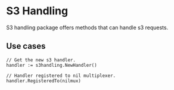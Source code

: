 # S3 Handling

S3 handling package offers methods that can handle s3 requests.

## Use cases

```
// Get the new s3 handler.
handler := s3handling.NewHandler()

// Handler registered to nil multiplexer.
handler.RegisteredTo(nilmux)
```